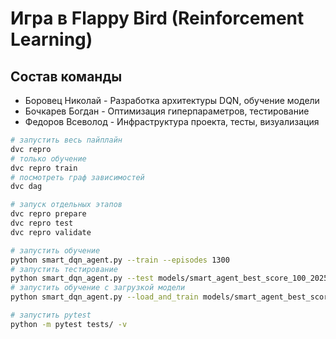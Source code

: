 # Игра в Flappy Bird (Reinforcement Learning)


## Состав команды

- Боровец Николай - Разработка архитектуры DQN, обучение модели
- Бочкарев Богдан - Оптимизация гиперпараметров, тестирование
- Федоров Всеволод - Инфраструктура проекта, тесты, визуализация

```bash
# запустить весь пайплайн
dvc repro
# только обучение
dvc repro train
# посмотреть граф зависимостей
dvc dag

# запуск отдельных этапов
dvc repro prepare
dvc repro test
dvc repro validate
```

```bash
# запустить обучение
python smart_dqn_agent.py --train --episodes 1300
# запустить тестирование
python smart_dqn_agent.py --test models/smart_agent_best_score_100_20250606_120000.pt
# запустить обучение с загрузкой модели
python smart_dqn_agent.py --load_and_train models/smart_agent_best_score_100_20250606_120000.pt --episodes 1300
```

```bash
# запустить pytest
python -m pytest tests/ -v
```